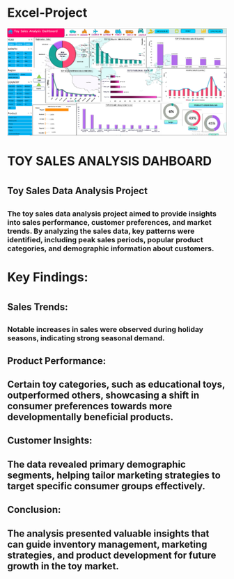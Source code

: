 # Excel-Project



![My Image](/static/dash.png)

<h1>TOY SALES ANALYSIS DAHBOARD <h1>

<h2>Toy Sales Data Analysis Project<h2>
<h3>The toy sales data analysis project aimed to provide insights into sales performance, customer preferences, and market trends. By analyzing the sales data, key patterns were identified, including peak sales periods, popular product categories, and demographic information about customers.<h3>

<h1>Key Findings:<h1>


<h2>Sales Trends:<h2> <h3> Notable increases in sales were observed during holiday seasons, indicating strong seasonal demand.<h3>

<h2>Product Performance:<h2> Certain toy categories, such as educational toys, outperformed others, showcasing a shift in consumer preferences towards more developmentally beneficial products.
<h2>Customer Insights:<h2> The data revealed primary demographic segments, helping tailor marketing strategies to target specific consumer groups effectively.
<h2>Conclusion:<h2>
The analysis presented valuable insights that can guide inventory management, marketing strategies, and product development for future growth in the toy market.